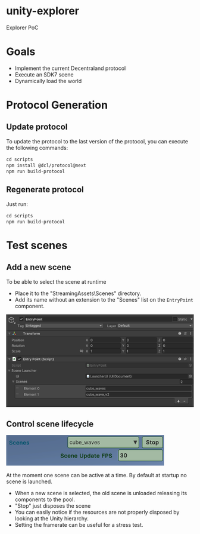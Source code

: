 # unity-explorer

Explorer PoC

# Goals

- Implement the current Decentraland protocol
- Execute an SDK7 scene
- Dynamically load the world

# Protocol Generation
## Update protocol

To update the protocol to the last version of the protocol, you can execute the following commands:
```
cd scripts
npm install @dcl/protocol@next
npm run build-protocol
```

## Regenerate protocol

Just run:
```
cd scripts
npm run build-protocol
```

# Test scenes
## Add a new scene
To be able to select the scene at runtime
- Place it to the "StreamingAssets\Scenes" directory.
- Add its name without an extension to the "Scenes" list on the `EntryPoint` component.

![img.png](ReadmeResources/img.png)

## Control scene lifecycle

![img_1.png](ReadmeResources/img_1.png)

At the moment one scene can be active at a time. By default at startup no scene is launched.

- When a new scene is selected, the old scene is unloaded releasing its components to the pool. 
- "Stop" just disposes the scene
- You can easily notice if the resources are not properly disposed by looking at the Unity hierarchy.
- Setting the framerate can be useful for a stress test.
